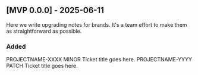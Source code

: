 ## [MVP 0.0.0] - 2025-06-11
Here we write upgrading notes for brands. It's a team
effort to make them as straightforward as possible.
### Added
PROJECTNAME-XXXX MINOR Ticket title goes here.
PROJECTNAME-YYYY PATCH Ticket title goes here.
